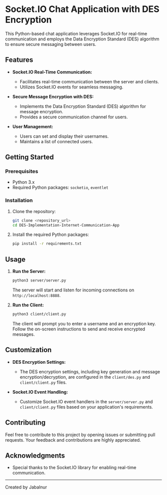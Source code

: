 # Socket.IO Chat Application with DES Encryption

This Python-based chat application leverages Socket.IO for real-time communication and employs the Data Encryption Standard (DES) algorithm to ensure secure messaging between users.

## Features

- **Socket.IO Real-Time Communication:**
  - Facilitates real-time communication between the server and clients.
  - Utilizes Socket.IO events for seamless messaging.

- **Secure Message Encryption with DES:**
  - Implements the Data Encryption Standard (DES) algorithm for message encryption.
  - Provides a secure communication channel for users.

- **User Management:**
  - Users can set and display their usernames.
  - Maintains a list of connected users.

## Getting Started

### Prerequisites

- Python 3.x
- Required Python packages: `socketio`, `eventlet`

### Installation

1. Clone the repository:

    ```bash
    git clone <repository_url>
    cd DES-Implementation-Internet-Communication-App
    ```

2. Install the required Python packages:

    ```bash
    pip install -r requirements.txt
    ```

## Usage

1. **Run the Server:**

    ```bash
    python3 server/server.py
    ```

   The server will start and listen for incoming connections on `http://localhost:8888`.

2. **Run the Client:**

    ```bash
    python3 client/client.py
    ```

   The client will prompt you to enter a username and an encryption key. Follow the on-screen instructions to send and receive encrypted messages.

## Customization

- **DES Encryption Settings:**
  - The DES encryption settings, including key generation and message encryption/decryption, are configured in the `client/des.py` and `client/client.py` files.

- **Socket.IO Event Handling:**
  - Customize Socket.IO event handlers in the `server/server.py` and `client/client.py` files based on your application's requirements.

## Contributing

Feel free to contribute to this project by opening issues or submitting pull requests. Your feedback and contributions are highly appreciated.

## Acknowledgments

- Special thanks to the Socket.IO library for enabling real-time communication.

---

Created by Jabalnur

